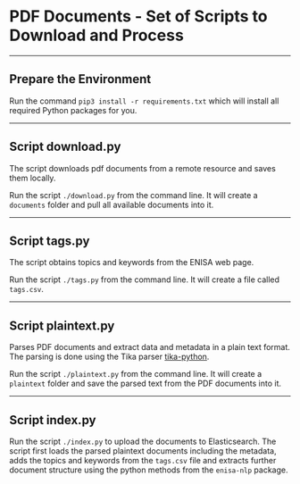# PDF Documents - Set of Scripts to Download and Process

***

## Prepare the Environment

Run the command `pip3 install -r requirements.txt` which will install all required Python packages for you.

***

## Script download.py

The script downloads pdf documents from a remote resource and saves them locally.

Run the script `./download.py` from the command line. It will create a `documents` folder and pull all available documents into it.

***

## Script tags.py

The script obtains topics and keywords from the ENISA web page.

Run the script `./tags.py` from the command line. It will create a file called `tags.csv`.

***

## Script plaintext.py

Parses PDF documents and extract data and metadata in a plain text format. The parsing is done using the Tika parser [tika-python](https://github.com/chrismattmann/tika-python).

Run the script `./plaintext.py` from the command line. It will create a `plaintext` folder and save the parsed text from the PDF documents into it.

***

## Script index.py

Run the script `./index.py` to upload the documents to Elasticsearch. The script first loads the parsed plaintext documents including the metadata, adds the topics and keywords from the `tags.csv` file and extracts further document structure using the python methods from the `enisa-nlp` package.
